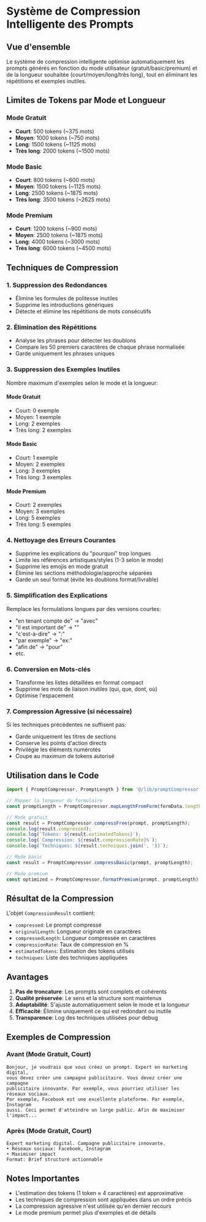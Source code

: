 # Système de Compression Intelligente des Prompts

## Vue d'ensemble

Le système de compression intelligente optimise automatiquement les prompts générés en fonction du mode utilisateur (gratuit/basic/premium) et de la longueur souhaitée (court/moyen/long/très long), tout en éliminant les répétitions et exemples inutiles.

## Limites de Tokens par Mode et Longueur

### Mode Gratuit
- **Court**: 500 tokens (~375 mots)
- **Moyen**: 1000 tokens (~750 mots)
- **Long**: 1500 tokens (~1125 mots)
- **Très long**: 2000 tokens (~1500 mots)

### Mode Basic
- **Court**: 800 tokens (~600 mots)
- **Moyen**: 1500 tokens (~1125 mots)
- **Long**: 2500 tokens (~1875 mots)
- **Très long**: 3500 tokens (~2625 mots)

### Mode Premium
- **Court**: 1200 tokens (~900 mots)
- **Moyen**: 2500 tokens (~1875 mots)
- **Long**: 4000 tokens (~3000 mots)
- **Très long**: 6000 tokens (~4500 mots)

## Techniques de Compression

### 1. Suppression des Redondances
- Élimine les formules de politesse inutiles
- Supprime les introductions génériques
- Détecte et élimine les répétitions de mots consécutifs

### 2. Élimination des Répétitions
- Analyse les phrases pour détecter les doublons
- Compare les 50 premiers caractères de chaque phrase normalisée
- Garde uniquement les phrases uniques

### 3. Suppression des Exemples Inutiles
Nombre maximum d'exemples selon le mode et la longueur:

#### Mode Gratuit
- Court: 0 exemple
- Moyen: 1 exemple
- Long: 2 exemples
- Très long: 2 exemples

#### Mode Basic
- Court: 1 exemple
- Moyen: 2 exemples
- Long: 3 exemples
- Très long: 3 exemples

#### Mode Premium
- Court: 2 exemples
- Moyen: 3 exemples
- Long: 5 exemples
- Très long: 5 exemples

### 4. Nettoyage des Erreurs Courantes
- Supprime les explications du "pourquoi" trop longues
- Limite les références artistiques/styles (1-3 selon le mode)
- Supprime les emojis en mode gratuit
- Élimine les sections méthodologie/approche séparées
- Garde un seul format (évite les doublons format/livrable)

### 5. Simplification des Explications
Remplace les formulations longues par des versions courtes:
- "en tenant compte de" → "avec"
- "il est important de" → ""
- "c'est-à-dire" → ":"
- "par exemple" → "ex:"
- "afin de" → "pour"
- etc.

### 6. Conversion en Mots-clés
- Transforme les listes détaillées en format compact
- Supprime les mots de liaison inutiles (qui, que, dont, où)
- Optimise l'espacement

### 7. Compression Agressive (si nécessaire)
Si les techniques précédentes ne suffisent pas:
- Garde uniquement les titres de sections
- Conserve les points d'action directs
- Privilégie les éléments numérotés
- Coupe au maximum de tokens autorisé

## Utilisation dans le Code

```typescript
import { PromptCompressor, PromptLength } from '@/lib/promptCompressor';

// Mapper la longueur du formulaire
const promptLength = PromptCompressor.mapLengthFromForm(formData.length);

// Mode gratuit
const result = PromptCompressor.compressFree(prompt, promptLength);
console.log(result.compressed);
console.log(`Tokens: ${result.estimatedTokens}`);
console.log(`Compression: ${result.compressionRate}%`);
console.log(`Techniques: ${result.techniques.join(', ')}`);

// Mode basic
const result = PromptCompressor.compressBasic(prompt, promptLength);

// Mode premium
const optimized = PromptCompressor.formatPremium(prompt, promptLength);
```

## Résultat de la Compression

L'objet `CompressionResult` contient:
- `compressed`: Le prompt compressé
- `originalLength`: Longueur originale en caractères
- `compressedLength`: Longueur compressée en caractères
- `compressionRate`: Taux de compression en %
- `estimatedTokens`: Estimation des tokens utilisés
- `techniques`: Liste des techniques appliquées

## Avantages

1. **Pas de troncature**: Les prompts sont complets et cohérents
2. **Qualité préservée**: Le sens et la structure sont maintenus
3. **Adaptabilité**: S'ajuste automatiquement selon le mode et la longueur
4. **Efficacité**: Élimine uniquement ce qui est redondant ou inutile
5. **Transparence**: Log des techniques utilisées pour debug

## Exemples de Compression

### Avant (Mode Gratuit, Court)
```
Bonjour, je voudrais que vous créez un prompt. Expert en marketing digital,
vous devez créer une campagne publicitaire. Vous devez créer une campagne
publicitaire innovante. Par exemple, vous pourriez utiliser les réseaux sociaux.
Par exemple, Facebook est une excellente plateforme. Par exemple, Instagram
aussi. Ceci permet d'atteindre un large public. Afin de maximiser l'impact...
```

### Après (Mode Gratuit, Court)
```
Expert marketing digital. Campagne publicitaire innovante.
• Réseaux sociaux: Facebook, Instagram
• Maximiser impact
Format: Brief structuré actionnable
```

## Notes Importantes

- L'estimation des tokens (1 token ≈ 4 caractères) est approximative
- Les techniques de compression sont appliquées dans un ordre précis
- La compression agressive n'est utilisée qu'en dernier recours
- Le mode premium permet plus d'exemples et de détails
